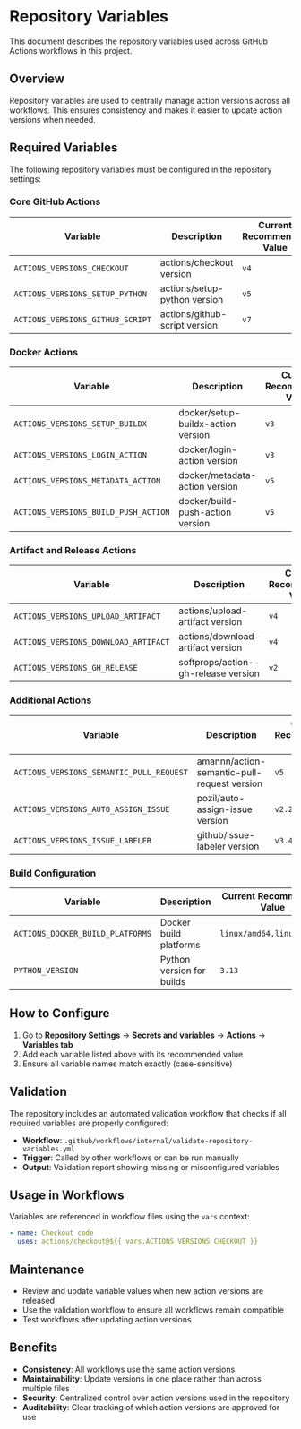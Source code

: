 # Repository Variables

This document describes the repository variables used across GitHub Actions workflows in this project.

## Overview

Repository variables are used to centrally manage action versions across all workflows. This ensures consistency and makes it easier to update action versions when needed.

## Required Variables

The following repository variables must be configured in the repository settings:

### Core GitHub Actions

| Variable | Description | Current Recommended Value |
|----------|-------------|---------------------------|
| `ACTIONS_VERSIONS_CHECKOUT` | actions/checkout version | `v4` |
| `ACTIONS_VERSIONS_SETUP_PYTHON` | actions/setup-python version | `v5` |
| `ACTIONS_VERSIONS_GITHUB_SCRIPT` | actions/github-script version | `v7` |

### Docker Actions

| Variable | Description | Current Recommended Value |
|----------|-------------|---------------------------|
| `ACTIONS_VERSIONS_SETUP_BUILDX` | docker/setup-buildx-action version | `v3` |
| `ACTIONS_VERSIONS_LOGIN_ACTION` | docker/login-action version | `v3` |
| `ACTIONS_VERSIONS_METADATA_ACTION` | docker/metadata-action version | `v5` |
| `ACTIONS_VERSIONS_BUILD_PUSH_ACTION` | docker/build-push-action version | `v5` |

### Artifact and Release Actions

| Variable | Description | Current Recommended Value |
|----------|-------------|---------------------------|
| `ACTIONS_VERSIONS_UPLOAD_ARTIFACT` | actions/upload-artifact version | `v4` |
| `ACTIONS_VERSIONS_DOWNLOAD_ARTIFACT` | actions/download-artifact version | `v4` |
| `ACTIONS_VERSIONS_GH_RELEASE` | softprops/action-gh-release version | `v2` |

### Additional Actions

| Variable | Description | Current Recommended Value |
|----------|-------------|---------------------------|
| `ACTIONS_VERSIONS_SEMANTIC_PULL_REQUEST` | amannn/action-semantic-pull-request version | `v5` |
| `ACTIONS_VERSIONS_AUTO_ASSIGN_ISSUE` | pozil/auto-assign-issue version | `v2.2.0` |
| `ACTIONS_VERSIONS_ISSUE_LABELER` | github/issue-labeler version | `v3.4` |

### Build Configuration

| Variable | Description | Current Recommended Value |
|----------|-------------|---------------------------|
| `ACTIONS_DOCKER_BUILD_PLATFORMS` | Docker build platforms | `linux/amd64,linux/arm64` |
| `PYTHON_VERSION` | Python version for builds | `3.13` |

## How to Configure

1. Go to **Repository Settings** → **Secrets and variables** → **Actions** → **Variables tab**
2. Add each variable listed above with its recommended value
3. Ensure all variable names match exactly (case-sensitive)

## Validation

The repository includes an automated validation workflow that checks if all required variables are properly configured:

- **Workflow**: `.github/workflows/internal/validate-repository-variables.yml`
- **Trigger**: Called by other workflows or can be run manually
- **Output**: Validation report showing missing or misconfigured variables

## Usage in Workflows

Variables are referenced in workflow files using the `vars` context:

```yaml
- name: Checkout code
  uses: actions/checkout@${{ vars.ACTIONS_VERSIONS_CHECKOUT }}
```

## Maintenance

- Review and update variable values when new action versions are released
- Use the validation workflow to ensure all workflows remain compatible
- Test workflows after updating action versions

## Benefits

- **Consistency**: All workflows use the same action versions
- **Maintainability**: Update versions in one place rather than across multiple files
- **Security**: Centralized control over action versions used in the repository
- **Auditability**: Clear tracking of which action versions are approved for use
